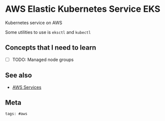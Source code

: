 # AWS Elastic Kubernetes Service EKS

Kubernetes service on AWS

Some utilities to use is `eksctl` and `kubectl`

## Concepts that I need to learn

- [ ] TODO: Managed node groups

## See also

- [AWS Services](../391)

## Meta

    tags: #aws